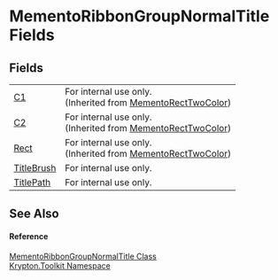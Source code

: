# MementoRibbonGroupNormalTitle Fields




## Fields
<table>
<tr>
<td><a href="54a68739-36c3-359d-50d9-62edfae5511b.md">C1</a></td>
<td>For internal use only.<br />(Inherited from <a href="06176e26-a515-98f8-dcf2-9eea1cdf808b.md">MementoRectTwoColor</a>)</td></tr>
<tr>
<td><a href="b9413bca-0d4d-9123-fc09-26ebea8d9584.md">C2</a></td>
<td>For internal use only.<br />(Inherited from <a href="06176e26-a515-98f8-dcf2-9eea1cdf808b.md">MementoRectTwoColor</a>)</td></tr>
<tr>
<td><a href="ddfa9d94-a85a-f639-1904-c975fa381fa3.md">Rect</a></td>
<td>For internal use only.<br />(Inherited from <a href="06176e26-a515-98f8-dcf2-9eea1cdf808b.md">MementoRectTwoColor</a>)</td></tr>
<tr>
<td><a href="7da6ce36-fd90-6e8d-b490-9464f4bde98b.md">TitleBrush</a></td>
<td>For internal use only.</td></tr>
<tr>
<td><a href="a1eb3b6f-e5a0-615d-5aa4-4d3a43444dd7.md">TitlePath</a></td>
<td>For internal use only.</td></tr>
</table>

## See Also


#### Reference
<a href="18e33894-f7c3-b61e-d58a-138cf9324230.md">MementoRibbonGroupNormalTitle Class</a>  
<a href="79d2eac2-21f4-54ff-7552-b20c33c30600.md">Krypton.Toolkit Namespace</a>  
